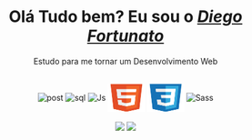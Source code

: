 <div>
  <h1 align="center">Olá Tudo bem? Eu sou o <a href="https://www.linkedin.com/in/diego-ramos-683798207/"><i>Diego Fortunato</i></a></h1>
  <p align="center">Estudo para me tornar um Desenvolvimento Web 
  
</div>




<div align="center" valign="top"><br>
  <img align="center" alt="post" height="50" width="65" src="https://cdn.jsdelivr.net/gh/devicons/devicon/icons/postgresql/postgresql-plain-wordmark.svg">
  <img align="center" alt="sql" height="50" width="65" src="https://cdn.jsdelivr.net/gh/devicons/devicon/icons/microsoftsqlserver/microsoftsqlserver-plain-wordmark.svg">
  <img align="center" alt="Js" height="50" width="65" src="https://cdn.jsdelivr.net/gh/devicons/devicon/icons/javascript/javascript-plain.svg">
  <img align="center" alt="HTML" height="50" width="65" src="https://raw.githubusercontent.com/devicons/devicon/master/icons/html5/html5-original.svg">
  <img align="center" alt="CSS" height="50" width="65" src="https://raw.githubusercontent.com/devicons/devicon/master/icons/css3/css3-original.svg">
  <img align="center" alt="Sass" h height="50" width="65"src="https://cdn.jsdelivr.net/gh/devicons/devicon/icons/sass/sass-original.svg">
 
</div><br>

<div align="center">
  <a href="https://www.linkedin.com/in/diego-ramos-683798207/" target="_blank"><img src="https://img.shields.io/badge/-LinkedIn-%230077B5?style=for-the-badge&logo=linkedin&logoColor=white" target="_blank"></a> 
  <a href="mailto:diego.ramos.fortunato@gmail.com"><img src="https://img.shields.io/badge/-Gmail-%23333?style=for-the-badge&logo=gmail&logoColor=white" target="_blank"></a>
</div>

